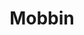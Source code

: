 ---
layout: '../../layouts/ToolsLayout.astro'
title: 'Mobbin'
tags: ['Figma', 'Angular', 'Sass', 'UXR', 'Application']
---